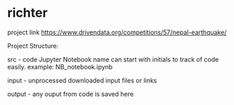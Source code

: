 # richter

project link
https://www.drivendata.org/competitions/57/nepal-earthquake/

Project Structure:

src     - code 
          Jupyter Notebook name can start with initials to track of code easily. example: NB_notebook.ipynb   

input   - unprocessed downloaded input files or links

output  - any ouput from code is saved here
